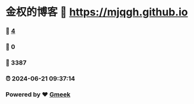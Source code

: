 # 金权的博客 :link: https://mjqgh.github.io 
### :page_facing_up: [4](https://mjqgh.github.io/tag.html) 
### :speech_balloon: 0 
### :hibiscus: 3387 
### :alarm_clock: 2024-06-21 09:37:14 
### Powered by :heart: [Gmeek](https://github.com/Meekdai/Gmeek)
